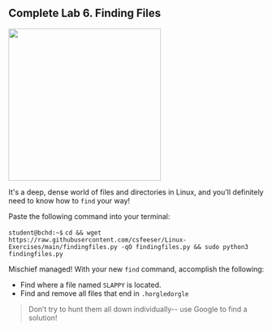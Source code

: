 ## Complete Lab 6. Finding Files

<img src="https://i.redd.it/3zoe90gmq7y51.jpg" width="300"/>

It's a deep, dense world of files and directories in Linux, and you'll definitely need to know how to `find` your way!

Paste the following command into your terminal:

`student@bchd:~$` `cd && wget https://raw.githubusercontent.com/csfeeser/Linux-Exercises/main/findingfiles.py -qO findingfiles.py && sudo python3 findingfiles.py`

Mischief managed! With your new `find` command, accomplish the following:

- Find where a file named `SLAPPY` is located. 
- Find and remove all files that end in `.horgledorgle`
> Don’t try to hunt them all down individually-- use Google to find a solution!
